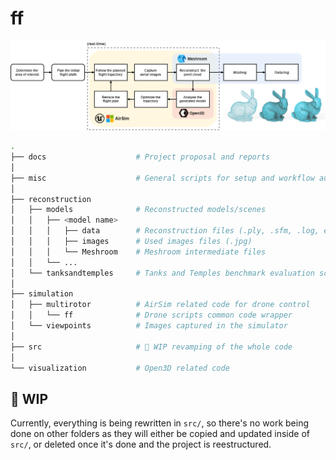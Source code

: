 # ff

![](docs/workflow.png)

```bash
.
├── docs                    # Project proposal and reports
│
├── misc                    # General scripts for setup and workflow automation
│
├── reconstruction
│   ├── models              # Reconstructed models/scenes
│   │   ├── <model name>
│   │   │   ├── data        # Reconstruction files (.ply, .sfm, .log, etc.)
│   │   │   ├── images      # Used images files (.jpg)
│   │   │   └── Meshroom    # Meshroom intermediate files
│   │   └── ...
│   └── tanksandtemples     # Tanks and Temples benchmark evaluation scripts
│
├── simulation
│   ├── multirotor          # AirSim related code for drone control
│   │   └── ff              # Drone scripts common code wrapper
│   └── viewpoints          # Images captured in the simulator
│
├── src                     # 🚧 WIP revamping of the whole code
│
└── visualization           # Open3D related code
```

## 🚧 WIP
Currently, everything is being rewritten in `src/`, so there's no work being done on other folders as they will either be copied and updated inside of `src/`, or deleted once it's done and the project is reestructured.
